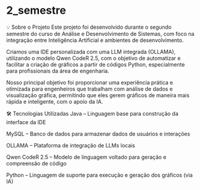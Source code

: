 # 2_semestre
💡 Sobre o Projeto
Este projeto foi desenvolvido durante o segundo semestre do curso de Análise e Desenvolvimento de Sistemas, com foco na integração entre Inteligência Artificial e ambientes de desenvolvimento.

Criamos uma IDE personalizada com uma LLM integrada (OLLAMA), utilizando o modelo Qwen CodeR 2.5, com o objetivo de automatizar e facilitar a criação de gráficos a partir de códigos Python, especialmente para profissionais da área de engenharia.

Nosso principal objetivo foi proporcionar uma experiência prática e otimizada para engenheiros que trabalham com análise de dados e visualização gráfica, permitindo que eles gerem gráficos de maneira mais rápida e inteligente, com o apoio da IA.

🛠 Tecnologias Utilizadas
Java – Linguagem base para construção da interface da IDE

MySQL – Banco de dados para armazenar dados de usuários e interações

OLLAMA – Plataforma de integração de LLMs locais

Qwen CodeR 2.5 – Modelo de linguagem voltado para geração e compreensão de código

Python – Linguagem de suporte para execução e geração dos gráficos (via IA)

